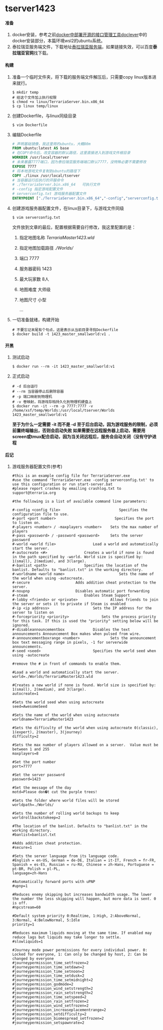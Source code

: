 # tserver1423
#### 准备

1. docker安装，参考之前[docker中部署开源的接口管理工具doclever](https://segmentfault.com/a/1190000037686658)中的docker安装部分，本篇环境wsl2的ubuntu系统。
2. 泰拉瑞亚服务端文件，下载地址[泰拉瑞亚服务端](https://terraria.org/api/download/pc-dedicated-server/terraria-server-1423.zip)，如果链接失效，可以百度**泰拉瑞亚官网**找下载。

#### 构建

1. 准备一个临时文件夹，将下载的服务端文件解压后，只需要copy linux版本进来就行。

   ```shell
   $ mkdir temp
   # 给这个文件加上执行权限
   $ chmod +x linux/TerrariaServer.bin.x86_64
   $ cp linux temp/linux
   ```

2. 创建Dockerfile，与linux同级目录

   ```shell
   $ vim Dockerfile
   ```

3. 编辑Dockerfile

   ```dockerfile
   # 声明基础镜像，我这里用的ubuntu，大概80m
   FROM ubuntu:latest AS base
   # 在COPY命令后，改变容器的默认路径，这里直接进入到游戏文件根目录
   WORKDIR /usr/local/tserver
   # 未来暴露7777端口，因为泰拉瑞亚服务端端口默认7777，没特殊必要不需要修改
   EXPOSE 7777
   # 将本地游戏文件复制到ubuntu的路径下
   COPY ./linux /usr/local/tserver 
   # 当容器运行后执行的开服命令
   # ./TerrariaServer.bin.x86_64   可执行文件
   # -config 指定游戏配置文件
   # serverconfig.txt 游戏服务器配置文件
   ENTRYPOINT ["./TerrariaServer.bin.x86_64","-config","serverconfig.txt"]
   ```

4. 创建游戏服务器配置文件，在linux目录下，与游戏文件同级

   ```shell
   $ vim serverconfig.txt
   ```

   文件放到文章的最后，配置根据需要自行修改，我这里配置的是：

   1. 指定地图名称 *TerrariaMaster1423.wld*

   2. 指定地图加载路径 *./Worlds/*

   3. 端口 7777

   4. 服务器密码 1423

   5. 最大玩家数 8人

   6. 地图难度 大师级

   7. 地图尺寸 小型

      ...

5. 一切准备就绪，构建开始

   ```shell
   # 不要忘记末尾有个句点，这是表示从当前目录寻找Dockerfile
   $ docker build -t 1423_master_smallworld:v1 . 
   ```

#### 开黑

1. 测试启动

   ```shell
   $ docker run --rm -it 1423_master_smallworld:v1
   ```

2. 正式启动

   ```shell
   # -d 后台运行
   # --rm 当容器停止后删除容器
   # -p 端口映射到物理机
   # -v 卷映射，将游戏存档持久化到物理机硬盘上
   $ docker run -it --rm -p 7777:7777 -v /home/xsf/temp/Worlds:/usr/local/tserver/Worlds 1423_master_smallworld:v1 
   ```
   **至于为什么一定需要 -it 而不是 -d 至于后台启动，因为游戏服务的限制，必须前置终端输出，否则会启动失败
   如果需要在远程服务器上启动，需要用screen或tmux配合启动，因为当关闭远程后，服务会自动关闭（没有守护进程**
#### 后记

1. 游戏服务器配置文件(参考)

   ```
   #this is an example config file for TerrariaServer.exe
   #use the command 'TerrariaServer.exe -config serverconfig.txt' to use this configuration or run start-server.bat
   #please report crashes by emailing crashlog.txt to support@terraria.org
   
   #the following is a list of available command line parameters:
   
   #-config <config file>				            Specifies the configuration file to use.
   #-port <port number>				              Specifies the port to listen on.
   #-players <number> / -maxplayers <number>	Sets the max number of players
   #-pass <password> / -password <password>		Sets the server password
   #-world <world file>					Load a world and automatically start the server.
   #-autocreate <#>					Creates a world if none is found in the path specified by -world. World size is specified by: 1(small), 2(medium), and 3(large).
   #-banlist <path>					Specifies the location of the banlist. Defaults to "banlist.txt" in the working directory.
   #-worldname <world name>             			Sets the name of the world when using -autocreate.
   #-secure						Adds addition cheat protection to the server.
   #-noupnp						Disables automatic port forwarding
   #-steam							Enables Steam Support
   #-lobby <friends> or <private>				Allows friends to join the server or sets it to private if Steam is enabled
   #-ip <ip address>					Sets the IP address for the server to listen on
   #-forcepriority <priority>				Sets the process priority for this task. If this is used the "priority" setting below will be ignored.
   #-disableannouncementbox				Disables the text announcements Announcement Box makes when pulsed from wire.
   #-announcementboxrange <number>				Sets the announcement box text messaging range in pixels, -1 for serverwide announcements.
   #-seed <seed>						Specifies the world seed when using -autocreate
   
   #remove the # in front of commands to enable them.
   
   #Load a world and automatically start the server.
   world=./Worlds/TerrariaMaster1423.wld
   
   #Creates a new world if none is found. World size is specified by: 1(small), 2(medium), and 3(large).
   autocreate=1
   
   #Sets the world seed when using autocreate
   seed=AwesomeSeed
   
   #Sets the name of the world when using autocreate
   worldname=TerrariaMaster1423
   
   #Sets the difficulty of the world when using autocreate 0(classic), 1(expert), 2(master), 3(journey)
   difficulty=2
   
   #Sets the max number of players allowed on a server.  Value must be between 1 and 255
   maxplayers=8
   
   #Set the port number
   port=7777
   
   #Set the server password
   password=1423
   
   #Set the message of the day
   motd=Please don�t cut the purple trees!
   
   #Sets the folder where world files will be stored
   worldpath=./Worlds/
   
   #Sets the number of rolling world backups to keep
   worldrollbackstokeep=2
   
   #The location of the banlist. Defaults to "banlist.txt" in the working directory.
   #banlist=banlist.txt
   
   #Adds addition cheat protection.
   #secure=1
   
   #Sets the server language from its language code. 
   #English = en-US, German = de-DE, Italian = it-IT, French = fr-FR, Spanish = es-ES, Russian = ru-RU, Chinese = zh-Hans, Portuguese = pt-BR, Polish = pl-PL,
   language=zh-Hans
   
   #Automatically forward ports with uPNP
   #upnp=1
   
   #Reduces enemy skipping but increases bandwidth usage. The lower the number the less skipping will happen, but more data is sent. 0 is off.
   #npcstream=60
   
   #Default system priority 0:Realtime, 1:High, 2:AboveNormal, 3:Normal, 4:BelowNormal, 5:Idle
   priority=1
   
   #Reduces maximum liquids moving at the same time. If enabled may reduce lags but liquids may take longer to settle.
   #slowliquids=1
   
   #Journey mode power permissions for every individual power. 0: Locked for everyone, 1: Can only be changed by host, 2: Can be changed by everyone
   #journeypermission_time_setfrozen=2
   #journeypermission_time_setdawn=2
   #journeypermission_time_setnoon=2
   #journeypermission_time_setdusk=2
   #journeypermission_time_setmidnight=2
   #journeypermission_godmode=2
   #journeypermission_wind_setstrength=2
   #journeypermission_rain_setstrength=2
   #journeypermission_time_setspeed=2
   #journeypermission_rain_setfrozen=2
   #journeypermission_wind_setfrozen=2
   #journeypermission_increaseplacementrange=2
   #journeypermission_setdifficulty=2
   #journeypermission_biomespread_setfrozen=2
   #journeypermission_setspawnrate=2
   ```

   


